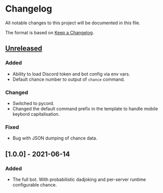 # Changelog
All notable changes to this project will be documented in this file.

The format is based on [Keep a Changelog](https://keepachangelog.com/en/1.0.0/).


## [Unreleased]
### Added
- Ability to load Discord token and bot config via env vars.
- Default chance number to output of `chance` command.
### Changed
- Switched to pycord.
- Changed the default command prefix in the template to handle mobile keybord capitalisation.
### Fixed
- Bug with JSON dumping of chance data.


## [1.0.0] - 2021-06-14
### Added
- The full bot. With probabilistic dadjoking and per-server runtime configurable chance.


[Unreleased]: https://github.com/0x5c/dadbot2k/compare/v1.0.0...HEAD
[v1.0.0]: https://github.com/0x5c/dadbot2k/releases/tag/v1.0.0
